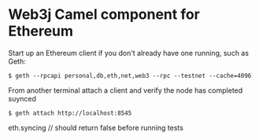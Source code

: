 # Web3j Camel component for Ethereum

Start up an Ethereum client if you don't already have one running, such as Geth:

```
$ geth --rpcapi personal,db,eth,net,web3 --rpc --testnet --cache=4096 

```
From another terminal attach a client and verify the node has completed suynced  

```
$ geth attach http://localhost:8545

```
eth.syncing  // should return false before running tests